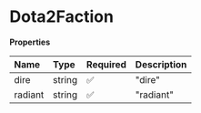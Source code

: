 # Dota2Faction

**Properties**

| Name    | Type   | Required | Description |
| :------ | :----- | :------- | :---------- |
| dire    | string | ✅       | "dire"      |
| radiant | string | ✅       | "radiant"   |

<!-- This file was generated by liblab | https://liblab.com/ -->
